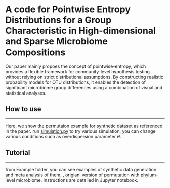 # A code  for Pointwise Entropy Distributions for a Group Characteristic in High-dimensional and Sparse Microbiome Compositions


Our paper mainly propoes the concept of pointwise-entropy, 
which provides a flexible framework for community-level hypothesis testing without relying on strict distributional assumptions. 
By constructing realistic probability models for OTU distributions, it enables the detection of significant microbiome group differences using a combination of visual and statistical analyses.

## How to use

---

Here, we show the permutaion example for synthetic dataset as referenced in the paper. 
run [simulation.py](http://main.py) to try various simulation, you can change various conditions such as overdispersion parameter $\theta$. 


## Tutorial

---

from Example folder, you can see examples of synthetic data generation and  meta analysis of them, , origianl version of permutation with phylum-level microbiome. Instructions are detailed in Jupyter notebook.
